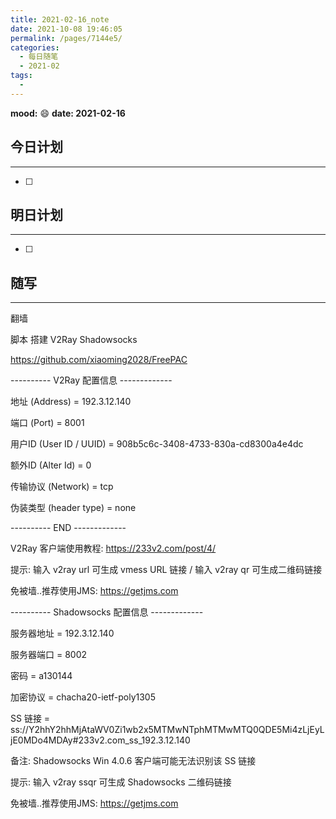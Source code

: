 ```yaml
---
title: 2021-02-16_note
date: 2021-10-08 19:46:05
permalink: /pages/7144e5/
categories:
  - 每日随笔
  - 2021-02
tags:
  - 
---
```

**mood:** :smile:  																		**date: 2021-02-16**  
## 今日计划  
------
- [ ]  
## 明日计划  
------
- [ ]  
## 随写 
------

翻墙 

脚本 搭建 V2Ray  Shadowsocks 

https://github.com/xiaoming2028/FreePAC



---------- V2Ray 配置信息 -------------

 地址 (Address) = 192.3.12.140

 端口 (Port) = 8001

 用户ID (User ID / UUID) = 908b5c6c-3408-4733-830a-cd8300a4e4dc

 额外ID (Alter Id) = 0

 传输协议 (Network) = tcp

 伪装类型 (header type) = none

---------- END -------------

V2Ray 客户端使用教程: https://233v2.com/post/4/

提示: 输入  v2ray url  可生成 vmess URL 链接 / 输入  v2ray qr  可生成二维码链接

免被墙..推荐使用JMS: https://getjms.com

---------- Shadowsocks 配置信息 -------------

 服务器地址 = 192.3.12.140

 服务器端口 = 8002

 密码 = a130144

 加密协议 = chacha20-ietf-poly1305

 SS 链接 = ss://Y2hhY2hhMjAtaWV0Zi1wb2x5MTMwNTphMTMwMTQ0QDE5Mi4zLjEyLjE0MDo4MDAy#233v2.com_ss_192.3.12.140

 备注:  Shadowsocks Win 4.0.6  客户端可能无法识别该 SS 链接

提示: 输入  v2ray ssqr  可生成 Shadowsocks 二维码链接

免被墙..推荐使用JMS: https://getjms.com